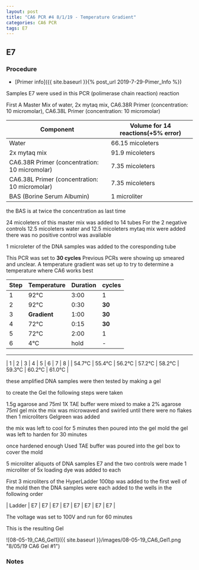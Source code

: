 ```yaml
---
layout: post
title: "CA6 PCR #4 8/1/19 - Temperature Gradient"
categories: CA6 PCR
tags: E7 
---
```


## E7 

### Procedure

- [Primer info]({{ site.baseurl }}{% post_url 2019-7-29-Pimer_Info %})

Samples E7 were used in this PCR (polimerase chain reaction) reaction 

First A Master Mix of water, 2x mytaq mix, CA6.38R Primer (concentration: 10 micromolar), CA6.38L Primer (concentration: 10 micromolar)


|Component| Volume for 14 reactions(+5% error)|
|---------|---------------------------|
|Water| 66.15 micoleters|
|2x mytaq mix| 91.9 micoleters|
|CA6.38R Primer (concentration: 10 micromolar)| 7.35 micoleters|
|CA6.38L Primer (concentration: 10 micromolar)| 7.35 micoleters|
|BAS (Borine Serum Albumin)| 1 microliter|

the BAS is at twice the concentration as last time

24 micoleters of this master mix was added to 14 tubes 
For the 2 negative controls 12.5 micoleters water and 12.5 micoleters mytaq mix were added
there was no positive control was available

1 microleter of the DNA samples was added to the coresponding tube

This PCR was set to **30 cycles**
Previous PCRs were showing up smeared and unclear. 
A temperature gradient was set up to try to determine a temperature where CA6 works best

|Step|Temperature|Duration|cycles|
|----|-------|--------|-------|
|1|92°C|3:00|1|
|2|92°C|0:30|**30**|
|3|**Gradient**|1:00|**30**|
|4|72°C|0:15|**30**|
|5|72°C|2:00|1|
|6|4°C|hold|-|

___________


| 1 | 2 | 3 | 4 | 5 | 6 | 7 | 8 |
| 54.7°C | 55.4°C | 56.2°C | 57.2°C | 58.2°C | 59.3°C | 60.2°C | 61.0°C |

these amplified DNA samples were then tested by making a gel

to create the Gel the following steps were taken 

1.5g agarose and 75ml 1X TAE buffer were mixed to make a 2% agarose 75ml gel mix 
the mix was microwaved and swirled until there were no flakes 
then 1 microliters Gelgreen was added

the mix was left to cool for 5 minutes then poured into the gel mold
the gel was left to harden for 30 minutes 

once hardened enough Used TAE buffer was poured into the gel box to cover the mold

5 microliter aliquots of DNA samples E7 and the two controls were made 
1 microliter of 5x loading dye was added to each

First 3 microliters of the HyperLadder 100bp was added to the first well of the mold 
then the DNA samples were each added to the wells in the following order 

| Ladder | E7 | E7 | E7 | E7 | E7 | E7 | E7 | E7 |


The voltage was set to 100V and run for 60 minutes


This is the resulting Gel

![08-05-19_CA6_Gel1]({{ site.baseurl }}/images/08-05-19_CA6_Gel1.png "8/05/19 CA6 Gel #1")


### Notes

